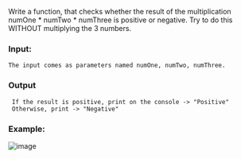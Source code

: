 Write a function, that checks whether the result of the multiplication numOne * numTwo * numThree is positive or negative. Try to do this WITHOUT multiplying the 3 numbers.

### Input:

    The input comes as parameters named numOne, numTwo, numThree.

### Output

     If the result is positive, print on the console -> "Positive"
     Otherwise, print -> "Negative"

### Example:

![image](https://github.com/nsinorov/SoftUniMainPath/assets/45227327/d9ba7e47-a8ca-4558-89d3-64aa5d3f55ec)
